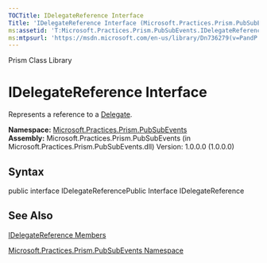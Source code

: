```yaml
---
TOCTitle: IDelegateReference Interface
Title: 'IDelegateReference Interface (Microsoft.Practices.Prism.PubSubEvents)'
ms:assetid: 'T:Microsoft.Practices.Prism.PubSubEvents.IDelegateReference'
ms:mtpsurl: 'https://msdn.microsoft.com/en-us/library/Dn736279(v=PandP.50)'
---
```


Prism Class Library

IDelegateReference Interface
============================

Represents a reference to a [Delegate](http://msdn.microsoft.com/en-us/library/y22acf51).

**Namespace:** [Microsoft.Practices.Prism.PubSubEvents](https://msdn.microsoft.com/n:microsoft.practices.prism.pubsubevents)
**Assembly:** Microsoft.Practices.Prism.PubSubEvents (in Microsoft.Practices.Prism.PubSubEvents.dll) Version: 1.0.0.0 (1.0.0.0)

## Syntax


public interface IDelegateReferencePublic Interface IDelegateReference

See Also
--------


[IDelegateReference Members](https://msdn.microsoft.com/allmembers.t:microsoft.practices.prism.pubsubevents.idelegatereference)

[Microsoft.Practices.Prism.PubSubEvents Namespace](https://msdn.microsoft.com/n:microsoft.practices.prism.pubsubevents)
